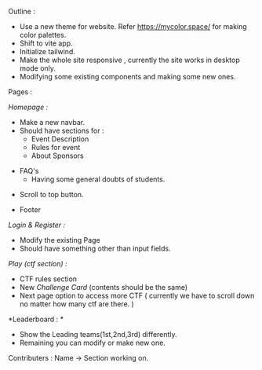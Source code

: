 Outline :
- Use a new theme for website. Refer https://mycolor.space/ for making color palettes. 
- Shift to vite app.
- Initialize tailwind.
- Make the whole site responsive , currently the site works in desktop mode only.
- Modifying some existing components and making some new ones.

Pages :

*Homepage :*
- Make a new navbar.
- Should have sections for :
	- Event Description
	- Rules for event
	- About Sponsors
* FAQ's
	* Having some general doubts of students.
- Scroll to top button.
*  Footer

*Login & Register :*
- Modify the existing Page 
- Should have something other than input fields.

*Play (ctf section) :*
* CTF rules section 
* New *Challenge Card* (contents should be the same)
* Next page option to access more CTF ( currently we have to scroll down no matter how many ctf are there. )

*Leaderboard : *
- Show the Leading teams(1st,2nd,3rd) differently.
-  Remaining you can modify or make new one.

Contributers :
Name -> Section working on.



